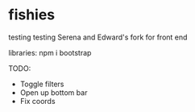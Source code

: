 # fishies

testing testing
Serena and Edward's fork for front end


libraries:
npm i bootstrap


TODO: 
- Toggle filters
- Open up bottom bar
- Fix coords
